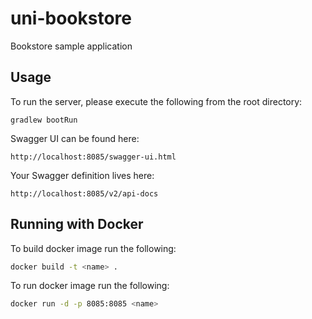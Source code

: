 # uni-bookstore
Bookstore sample application

## Usage
To run the server, please execute the following from the root directory:

```
gradlew bootRun
```

Swagger UI can be found here:

```
http://localhost:8085/swagger-ui.html
```

Your Swagger definition lives here:

```
http://localhost:8085/v2/api-docs
```

## Running with Docker
To build docker image run the following:

```bash
docker build -t <name> .
```

To run docker image run the following:

```bash
docker run -d -p 8085:8085 <name>
```
